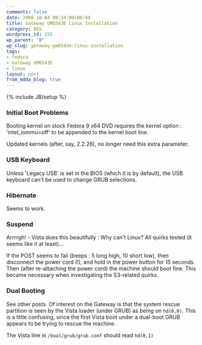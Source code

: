 ```yaml
---
comments: false
date: 2008-10-04 00:34:00+00:00
title: Gateway GM6543E Linux Installation
category: OSS
wordpress_id: 155
wp_parent: '0'
wp_slug: gateway-gm6543e-linux-installation
tags:
- fedora
- Gateway GM6543E
- linux
layout: post
from_mdda_blog: true
---
```

{% include JB/setup %}


### Initial Boot Problems

  
Booting kernel on stock Fedora 9 x64 DVD requires the kernel option : 'intel_iommu=off' to be appended to the kernel boot line.  
  
Updated kernels (after, say, 2.2.26), no longer need this extra parameter.  
  


### USB Keyboard

  
Unless 'Legacy USB' is set in the BIOS (which it is by default), the USB keyboard can't be used to change GRUB selections.  
  


### Hibernate

  
Seems to work.  
  


### Suspend

  
Arrrrgh! - Vista does this beautifully : Why can't Linux?  All quirks tested (it seems like it at least)...  
  
If the POST seems to fail (beeps :  5 long high, 10 short low), then disconnect the power cord (!), and hold in the power button for 15 seconds.  Then (after re-attaching the power cord) the machine should boot fine.  This became necessary when investigating the S3-related quirks.  
  


### Dual Booting

  
See other posts.  Of interest on the Gateway is that the system rescue partition is seen by the Vista loader (under GRUB) as being on `hd(0,0)`.  This is a little confusing, since the first Vista boot under a dual-boot GRUB appears to be trying to rescue the machine.    
  
The Vista line in `/boot/grub/grub.conf` should read `hd(0,1)`
